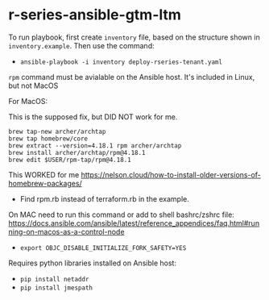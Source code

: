 # r-series-ansible-gtm-ltm

To run playbook, first create `inventory` file, based on the structure shown in `inventory.example`.  Then use the command:
- `ansible-playbook -i inventory deploy-rseries-tenant.yaml`


`rpm` command must be avialable on the Ansible host.  It's included in Linux, but not MacOS

For MacOS:

This is the supposed fix, but DID NOT work for me.

    brew tap-new archer/archtap
    brew tap homebrew/core
    brew extract --version=4.18.1 rpm archer/archtap
    brew install archer/archtap/rpm@4.18.1
    brew edit $USER/rpm-tap/rpm@4.18.1

This WORKED for me https://nelson.cloud/how-to-install-older-versions-of-homebrew-packages/
- Find rpm.rb instead of terraform.rb in the example.


On MAC need to run this command or add to shell bashrc/zshrc file:  https://docs.ansible.com/ansible/latest/reference_appendices/faq.html#running-on-macos-as-a-control-node
- `export OBJC_DISABLE_INITIALIZE_FORK_SAFETY=YES`


Requires python libraries installed on Ansible host:
- `pip install netaddr`
- `pip install jmespath`